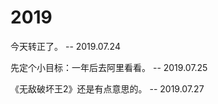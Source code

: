 # 2019

今天转正了。
    -- 2019.07.24

先定个小目标：一年后去阿里看看。
    -- 2019.07.25

《无敌破坏王2》还是有点意思的。
    -- 2019.07.27